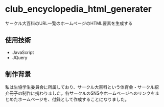 # club_encyclopedia_html_generater
サークル大百科のURL一覧のホームページのHTML要素を生成する

## 使用技術
- JavaScript
- JQuery

## 制作背景
私は生協学生委員会に所属しており、サークル大百科という体育会・サークル紹介冊子の制作に携わりました。各サークルのSNSやホームページへのリンクをまとめたホームページを、付録として作成することになりました。
